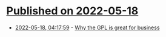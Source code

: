 # [Published on 2022-05-18](index.md)

* [2022-05-18, 04:17:59](https://news.ycombinator.com/item?id=31419190) - [Why the GPL is great for business](https://www.socallinuxexpo.org/scale/19x/presentations/why-gpl-great-business)
